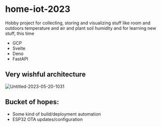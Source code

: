 # home-iot-2023
Hobby project for collecting, storing and visualizing stuff like room and outdoors temperature and air and plant soil humidity and for learning new stuff, this time
* GCP
* Svelte
* Deno
* FastAPI
## Very wishful architecture
![Untitled-2023-05-20-1031](https://github.com/jaakaappi/home-iot-2023/assets/915233/454361d8-b5ff-43af-8c36-37baf59c6bf4)
## Bucket of hopes:
* Some kind of build/deployment automation
* ESP32 OTA updates/configuration
